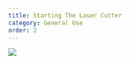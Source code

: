 ```yaml
---
title: Starting The Laser Cutter
category: General Use
order: 2
---
```


![](//matthewbaykenney.github.io/cmac-formlabs/images/menu.jpg)
